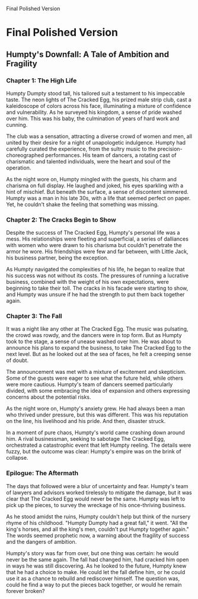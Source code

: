  Final Polished Version

# Final Polished Version

## Humpty's Downfall: A Tale of Ambition and Fragility

### Chapter 1: The High Life

Humpty Dumpty stood tall, his tailored suit a testament to his impeccable taste. The neon lights of The Cracked Egg, his prized male strip club, cast a kaleidoscope of colors across his face, illuminating a mixture of confidence and vulnerability. As he surveyed his kingdom, a sense of pride washed over him. This was his baby, the culmination of years of hard work and cunning.

The club was a sensation, attracting a diverse crowd of women and men, all united by their desire for a night of unapologetic indulgence. Humpty had carefully curated the experience, from the sultry music to the precision-choreographed performances. His team of dancers, a rotating cast of charismatic and talented individuals, were the heart and soul of the operation.

As the night wore on, Humpty mingled with the guests, his charm and charisma on full display. He laughed and joked, his eyes sparkling with a hint of mischief. But beneath the surface, a sense of discontent simmered. Humpty was a man in his late 30s, with a life that seemed perfect on paper. Yet, he couldn't shake the feeling that something was missing.

### Chapter 2: The Cracks Begin to Show

Despite the success of The Cracked Egg, Humpty's personal life was a mess. His relationships were fleeting and superficial, a series of dalliances with women who were drawn to his charisma but couldn't penetrate the armor he wore. His friendships were few and far between, with Little Jack, his business partner, being the exception.

As Humpty navigated the complexities of his life, he began to realize that his success was not without its costs. The pressures of running a lucrative business, combined with the weight of his own expectations, were beginning to take their toll. The cracks in his facade were starting to show, and Humpty was unsure if he had the strength to put them back together again.

### Chapter 3: The Fall

It was a night like any other at The Cracked Egg. The music was pulsating, the crowd was rowdy, and the dancers were in top form. But as Humpty took to the stage, a sense of unease washed over him. He was about to announce his plans to expand the business, to take The Cracked Egg to the next level. But as he looked out at the sea of faces, he felt a creeping sense of doubt.

The announcement was met with a mixture of excitement and skepticism. Some of the guests were eager to see what the future held, while others were more cautious. Humpty's team of dancers seemed particularly divided, with some embracing the idea of expansion and others expressing concerns about the potential risks.

As the night wore on, Humpty's anxiety grew. He had always been a man who thrived under pressure, but this was different. This was his reputation on the line, his livelihood and his pride. And then, disaster struck.

In a moment of pure chaos, Humpty's world came crashing down around him. A rival businessman, seeking to sabotage The Cracked Egg, orchestrated a catastrophic event that left Humpty reeling. The details were fuzzy, but the outcome was clear: Humpty's empire was on the brink of collapse.

### Epilogue: The Aftermath

The days that followed were a blur of uncertainty and fear. Humpty's team of lawyers and advisors worked tirelessly to mitigate the damage, but it was clear that The Cracked Egg would never be the same. Humpty was left to pick up the pieces, to survey the wreckage of his once-thriving business.

As he stood amidst the ruins, Humpty couldn't help but think of the nursery rhyme of his childhood. "Humpty Dumpty had a great fall," it went. "All the king's horses, and all the king's men, couldn't put Humpty together again." The words seemed prophetic now, a warning about the fragility of success and the dangers of ambition.

Humpty's story was far from over, but one thing was certain: he would never be the same again. The fall had changed him, had cracked him open in ways he was still discovering. As he looked to the future, Humpty knew that he had a choice to make. He could let the fall define him, or he could use it as a chance to rebuild and rediscover himself. The question was, could he find a way to put the pieces back together, or would he remain forever broken?